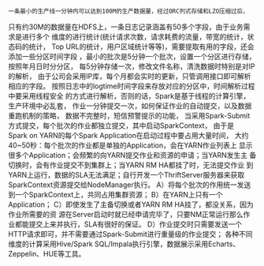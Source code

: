     一条最小的生产线一分钟内可以达到100M的生产数据量，经过ORC列式存储和LZO压缩过后，
 只有约30M的数据量在HDFS上，一条日志记录涵盖有50多个字段，由于业务需求是进行多个
 维度的进行统计(统计请求次数，请求耗费的流量，带宽的统计，状态码的统计，
 Top URL的统计，用户区域统计等等)，需要提取有用的字段，还会添加一些分区时间字段
 ，最小的批次是5分钟一个批次，设置一个分区进行存储，按照年月日时分分区，
 每5分钟存储一次，修改文件名称，清洗数据时特别是对IP的解析，
 由于公司会采用IP库，每个月都会实时的更新，只管调用接口即可解析相应的字段。
 按照日志中的logtime时间字段来存放对应的分区中，时间解析过程中要采用线程安全
 的方式进行解析，否则的话，Spark是基于线程的计算引擎，生产环境中必乱套，
作业一分钟提交一次，如何保证作业的自动提交，以及数据重跑机制的策略，
数据不完整时，短信预警提示的功能，
当采用Spark-Submit方式提交，每个批次的作业都独立提交，其中启动SparkContext，
由于是Spark on YARN的每个Spark Application在启动过程中要占用大量时间，
大约40~50秒：每个批次的作业都是单独的Application，会在YARN作业列表上
显示很多个Application；会频繁的向YARN提交作业和资源的申请；当YARN发生主
备切换时，会有作业提交不到集群上；当YARN RM HA都挂了时，无法提交作业
到YARN上运行，数据的SLA无法满足；自行开发一个ThriftServer服务器来获取SparkContext资源提交给NodeManager执行。
  A）将每个批次的作用统一发送到一个SparkContext上，共同占用集群资源；
  B）在YARN上只有一个Application；
  C）即使发生了主备切换或者YARN RM HA挂了，都没关系，因为作业所需要的资
  源在Server启动时就已经申请完毕了，只要NM正常运行那么作业都能提交上来并执行，SLA有很好的保证。
  D）作业提交时只需要发送一个HTTP请求即可，并不需要通过Spark-Submit进行重量级的作业提交；
各种不同维度的计算采用Hive/Spark SQL/Impala执行引擎，数据展示采用Echarts、Zeppelin、HUE等工具。